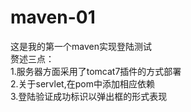 # maven-01
这是我的第一个maven实现登陆测试<br>
赘述三点：<br>
1.服务器方面采用了tomcat7插件的方式部署<br>
2.关于servlet,在pom中添加相应依赖<br>
3.登陆验证成功标识以弹出框的形式表现<br>
